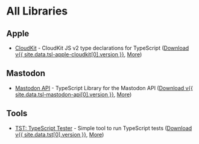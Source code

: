 All Libraries
=============



Apple
-----

- [CloudKit](/tsl-apple-cloudkit/) - CloudKit JS v2 type declarations for TypeScript
  ([Download v{{ site.data.tsl-apple-cloudkit[0].version }}](/npm/tsl-apple-cloudkit.tgz),
  [More](/package/tsl-apple-cloudkit.md))
  


Mastodon
--------

- [Mastodon API](/tsl-mastodon-api/) - TypeScript Library for the Mastodon API
  ([Download v{{ site.data.tsl-mastodon-api[0].version }}](/npm/tsl-mastodon-api.tgz),
  [More](/package/tsl-mastodon-api.md))
  


Tools
-----

- [TST: TypeScript Tester](/tst/) - Simple tool to run TypeScript tests
  ([Download v{{ site.data.tst[0].version }}](/npm/tst.tgz),
  [More](/package/tst.md))
